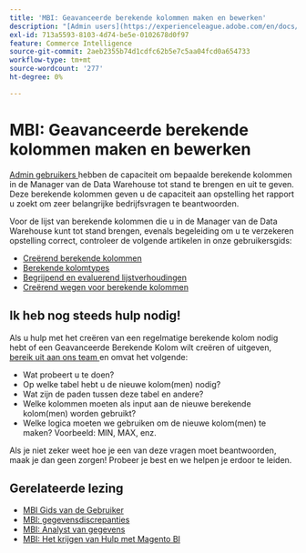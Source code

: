 ```yaml
---
title: 'MBI: Geavanceerde berekende kolommen maken en bewerken'
description: "[Admin users](https://experienceleague.adobe.com/en/docs/commerce-business-intelligence/mbi/administrator/user-mgmt/user-management) hebben de capaciteit om bepaalde berekende kolommen in de Manager van de Data Warehouse tot stand te brengen en uit te geven. Deze berekende kolommen geven u de capaciteit om rapportering op te zetten u zoekt om zeer belangrijke bedrijfsvragen te beantwoorden. "
exl-id: 713a5593-8103-4d74-be5e-0102678d0f97
feature: Commerce Intelligence
source-git-commit: 2aeb2355b74d1cdfc62b5e7c5aa04fcd0a654733
workflow-type: tm+mt
source-wordcount: '277'
ht-degree: 0%

---
```


# MBI: Geavanceerde berekende kolommen maken en bewerken

[ Admin gebruikers ](https://experienceleague.adobe.com/en/docs/commerce-business-intelligence/mbi/administrator/user-mgmt/user-management) hebben de capaciteit om bepaalde berekende kolommen in de Manager van de Data Warehouse tot stand te brengen en uit te geven. Deze berekende kolommen geven u de capaciteit aan opstelling het rapport u zoekt om zeer belangrijke bedrijfsvragen te beantwoorden.

Voor de lijst van berekende kolommen die u in de Manager van de Data Warehouse kunt tot stand brengen, evenals begeleiding om u te verzekeren opstelling correct, controleer de volgende artikelen in onze gebruikersgids:

* [ Creërend berekende kolommen ](https://experienceleague.adobe.com/en/docs/commerce-business-intelligence/mbi/analyze/warehouse-manager/creating-calculated-columns)
* [ Berekende kolomtypes ](https://experienceleague.adobe.com/en/docs/commerce-business-intelligence/mbi/analyze/warehouse-manager/calc-column-types)
* [ Begrijpend en evaluerend lijstverhoudingen ](https://experienceleague.adobe.com/en/docs/commerce-business-intelligence/mbi/analyze/warehouse-manager/table-relationships)
* [ Creërend wegen voor berekende kolommen ](https://experienceleague.adobe.com/en/docs/commerce-business-intelligence/mbi/analyze/warehouse-manager/create-paths-calc-columns)

## Ik heb nog steeds hulp nodig!

Als u hulp met het creëren van een regelmatige berekende kolom nodig hebt of een Geavanceerde Berekende Kolom wilt creëren of uitgeven, [ bereik uit aan ons team ](/help/help-center-guide/help-center/magento-help-center-user-guide.md#submit-ticket) en omvat het volgende:

* Wat probeert u te doen?
* Op welke tabel hebt u de nieuwe kolom(men) nodig?
* Wat zijn de paden tussen deze tabel en andere?
* Welke kolommen moeten als input aan de nieuwe berekende kolom(men) worden gebruikt?
* Welke logica moeten we gebruiken om de nieuwe kolom(men) te maken? Voorbeeld: MIN, MAX, enz.

Als je niet zeker weet hoe je een van deze vragen moet beantwoorden, maak je dan geen zorgen! Probeer je best en we helpen je erdoor te leiden.

## Gerelateerde lezing

* [ MBI Gids van de Gebruiker ](https://experienceleague.adobe.com/en/docs/commerce-business-intelligence/mbi/guide-overview)
* [MBI: gegevensdiscrepanties](/help/troubleshooting/miscellaneous/mbi-data-discrepancies.md)
* [ MBI: Analyst van gegevens ](https://experienceleague.adobe.com/en/docs/commerce-business-intelligence/mbi/analyze/data-analyst)
* [ MBI: Het krijgen van Hulp met Magento BI ](https://experienceleague.adobe.com/en/docs/commerce-business-intelligence/mbi/start/sign-in)
